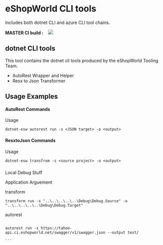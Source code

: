 # eShopWorld CLI tools

Includes both dotnet CLI and azure CLI tool chains.

**MASTER CI build :**&nbsp;&nbsp;&nbsp;
![](https://eshopworld.visualstudio.com/_apis/public/build/definitions/310eec01-7d3c-402e-b179-74a206e8d4e3/13/badge)

## dotnet CLI tools

This tool contains the dotnet cli tools produced by the eShopWorld Tooling Team.

* AutoRest Wrapper and Helper
* Resx to Json Transformer


## Usage Examples

#### AutoRest Commands

Usage

```console
dotnet-esw autorest run -s <JSON target> -o <output>

```


#### ResxtoJson Commands

Usage 

```console
dotnet-esw transfrom -s <source project> -o <output>
```

###
Local Debug Stuff

Application Arguement

transform

```console
transform run -s "..\..\..\..\..\Debug\Debug.Source" -o "..\..\..\..\..\Debug\Debug.Target"
```


autorest

````console

autorest run -s https://tahoe-api.ci.eshopworld.net/swagger/v1/swagger.json --output test/

```